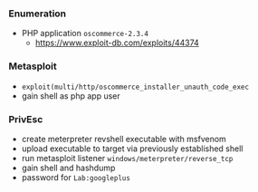 ### Enumeration
- PHP application `oscommerce-2.3.4`
	- https://www.exploit-db.com/exploits/44374
### Metasploit
- `exploit(multi/http/oscommerce_installer_unauth_code_exec`
- gain shell as php app user
### PrivEsc
- create meterpreter revshell executable with msfvenom
- upload executable to target via previously established shell
- run metasploit listener `windows/meterpreter/reverse_tcp`
- gain shell and hashdump
- password for `Lab:googleplus`